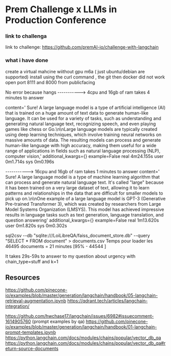 # Prem Challenge x LLMs in Production Conference

### link to challenga 
link to challenge: https://github.com/premAI-io/challenge-with-langchain

### what i have done
create a virtual mahcine wiithout gpu m6a ( just ubuntu/debian are supported)
install using the curl command , the git then docker did not work
open port 8111 and 8000 from publicfacing

No error because hangs
-----------> 4cpu and 16gb of ram takes 4 minutes to answer

content=' Sure! A large language model is a type of artificial intelligence (AI) that is trained on a huge amount of text data to generate human-like language. It can be used for a variety of tasks, such as understanding and generating natural language text, recognizing speech, and even playing games like chess or Go.\n\nLarge language models are typically created using deep learning techniques, which involve training neural networks on massive amounts of data. The resulting models can process and generate human-like language with high accuracy, making them useful for a wide range of applications in fields such as natural language processing (NLP), computer vision,' additional_kwargs={} example=False
real    4m24.155s
user    0m1.714s
sys     0m0.196s

-----------> 16cpu and 16gb of ram takes 1 minutes to answer
content=' Sure! A large language model is a type of machine learning algorithm that can process and generate natural language text. It\'s called "large" because it has been trained on a very large dataset of text, allowing it to learn patterns and relationships in the data that are difficult for smaller models to pick up on.\n\nOne example of a large language model is GPT-3 (Generative Pre-trained Transformer 3), which was created by researchers from Large Model Systems Organization (LMSYS). This model has achieved impressive results in language tasks such as text generation, language translation, and question answering' additional_kwargs={} example=False
real    1m13.620s
user    0m1.820s
sys     0m0.302s


sql2csv --db "sqlite:///LoiLibreQA/faiss_document_store.db" --query "SELECT * FROM document" > documents.csv
Temps pour loader les 46495 documents = 21 minutes [95% - 44544 ]

It takes 29s-59s to answer to my question about urgency with chain_type=stuff and k=1




## Resources
https://github.com/pinecone-io/examples/blob/master/generation/langchain/handbook/05-langchain-retrieval-augmentation.ipynb
https://qdrant.tech/articles/langchain-integration/

https://github.com/hwchase17/langchain/issues/6982#issuecomment-1614905760 (prompt examples by qa)
https://github.com/pinecone-io/examples/blob/master/generation/langchain/handbook/01-langchain-prompt-templates.ipynb
https://python.langchain.com/docs/modules/chains/popular/vector_db_qa
https://python.langchain.com/docs/modules/chains/popular/vector_db_qa#return-source-documents
